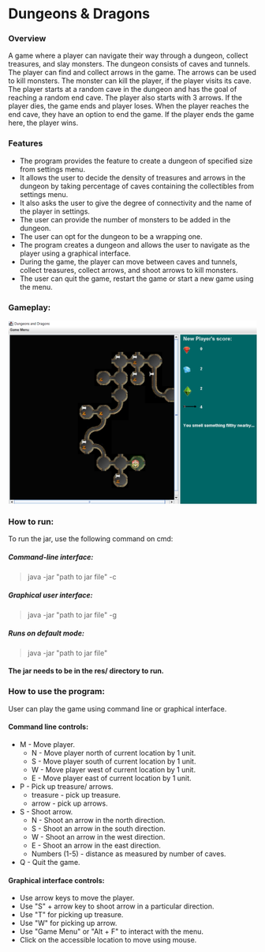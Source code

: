 # Dungeons & Dragons

### Overview

A game where a player can navigate their way through a dungeon, collect treasures, and slay 
monsters. The dungeon consists of caves and tunnels. The player can find and collect arrows in the 
game. The arrows can be used to kill monsters. The monster can kill the player, if the player visits 
its cave. The player starts at a random cave in the dungeon and has the goal of reaching a random 
end cave. The player also starts with 3 arrows. If the player dies, the game ends and player loses. 
When the player reaches the end cave, they have an option to end the game. If the player ends the 
game here, the player wins.

### Features

- The program provides the feature to create a dungeon of specified size from settings menu.
- It allows the user to decide the density of treasures and arrows in the dungeon by taking
  percentage of caves containing the collectibles from settings menu.
- It also asks the user to give the degree of connectivity and the name of the player in settings.
- The user can provide the number of monsters to be added in the dungeon.
- The user can opt for the dungeon to be a wrapping one.
- The program creates a dungeon and allows the user to navigate as the player using a graphical
  interface.
- During the game, the player can move between caves and tunnels, collect treasures, collect arrows,
  and shoot arrows to kill monsters.
- The user can quit the game, restart the game or start a new game using the menu.

### Gameplay:

![alt text](res/screenshots/scr.png)

### How to run:

To run the jar, use the following command on cmd:
##### Command-line interface:
> java -jar "path to jar file" -c
##### Graphical user interface:
> java -jar "path to jar file" -g
##### Runs on default mode:
> java -jar "path to jar file"

#### The jar needs to be in the res/ directory to run.

### How to use the program:

User can play the game using command line or graphical interface.

#### Command line controls:

- M - Move player.
  - N - Move player north of current location by 1 unit.
  - S - Move player south of current location by 1 unit.
  - W - Move player west of current location by 1 unit.
  - E - Move player east of current location by 1 unit.
- P - Pick up treasure/ arrows.
  - treasure - pick up treasure.
  - arrow - pick up arrows.
- S - Shoot arrow.
  - N - Shoot an arrow in the north direction.
  - S - Shoot an arrow in the south direction.
  - W - Shoot an arrow in the west direction.
  - E - Shoot an arrow in the east direction.
  - Numbers (1-5) - distance as measured by number of caves.
- Q - Quit the game.

#### Graphical interface controls:
- Use arrow keys to move the player.
- Use "S" + arrow key to shoot arrow in a particular direction.
- Use "T" for picking up treasure.
- Use "W" for picking up arrow.
- Use "Game Menu" or "Alt + F" to interact with the menu.
- Click on the accessible location to move using mouse.